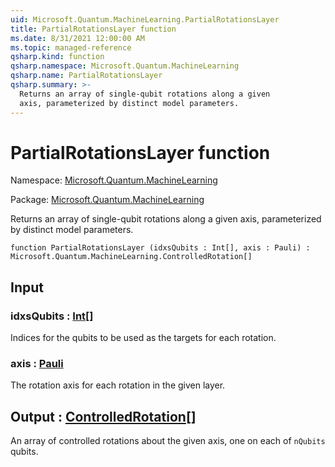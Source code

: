 ```yaml
---
uid: Microsoft.Quantum.MachineLearning.PartialRotationsLayer
title: PartialRotationsLayer function
ms.date: 8/31/2021 12:00:00 AM
ms.topic: managed-reference
qsharp.kind: function
qsharp.namespace: Microsoft.Quantum.MachineLearning
qsharp.name: PartialRotationsLayer
qsharp.summary: >-
  Returns an array of single-qubit rotations along a given
  axis, parameterized by distinct model parameters.
---
```


# PartialRotationsLayer function

Namespace: [Microsoft.Quantum.MachineLearning](xref:Microsoft.Quantum.MachineLearning)

Package: [Microsoft.Quantum.MachineLearning](https://nuget.org/packages/Microsoft.Quantum.MachineLearning)


Returns an array of single-qubit rotations along a givenaxis, parameterized by distinct model parameters.

```qsharp
function PartialRotationsLayer (idxsQubits : Int[], axis : Pauli) : Microsoft.Quantum.MachineLearning.ControlledRotation[]
```


## Input

### idxsQubits : [Int](xref:microsoft.quantum.qsharp.valueliterals#int-literals)[]

Indices for the qubits to be used as the targets for each rotation.


### axis : [Pauli](xref:microsoft.quantum.qsharp.valueliterals#pauli-literals)

The rotation axis for each rotation in the given layer.



## Output : [ControlledRotation](xref:Microsoft.Quantum.MachineLearning.ControlledRotation)[]

An array of controlled rotations about the given axis, one on each of`nQubits` qubits.